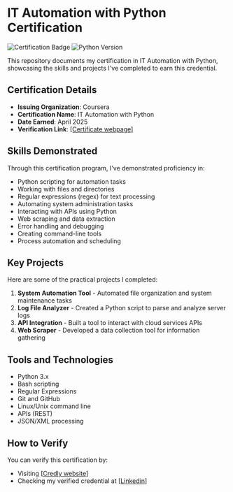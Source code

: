 # IT Automation with Python Certification

![Certification Badge](https://img.shields.io/badge/Certified-IT_Automation_with_Python-blue) 
![Python Version](https://img.shields.io/badge/Python-3.x-green)

This repository documents my certification in IT Automation with Python, showcasing the skills and projects I've completed to earn this credential.

## Certification Details
- **Issuing Organization**: Coursera
- **Certification Name**: IT Automation with Python
- **Date Earned**: April 2025
- **Verification Link**: [\[Certificate webpage\]](https://www.credly.com/badges/63d75073-3f76-4616-ab2f-db6dd6185adb/linked_in_profile)

## Skills Demonstrated
Through this certification program, I've demonstrated proficiency in:
- Python scripting for automation tasks
- Working with files and directories
- Regular expressions (regex) for text processing
- Automating system administration tasks
- Interacting with APIs using Python
- Web scraping and data extraction
- Error handling and debugging
- Creating command-line tools
- Process automation and scheduling

## Key Projects
Here are some of the practical projects I completed:

1. **System Automation Tool** - Automated file organization and system maintenance tasks
2. **Log File Analyzer** - Created a Python script to parse and analyze server logs
3. **API Integration** - Built a tool to interact with cloud services APIs
4. **Web Scraper** - Developed a data collection tool for information gathering

## Tools and Technologies
- Python 3.x
- Bash scripting
- Regular Expressions
- Git and GitHub
- Linux/Unix command line
- APIs (REST)
- JSON/XML processing

## How to Verify
You can verify this certification by:
- Visiting [[Credly website](https://www.credly.com/users/robert-quesada-quesada)]
- Checking my verified credential at [[Linkedin](https://www.linkedin.com/in/robert-quesada-b7a375215)]
